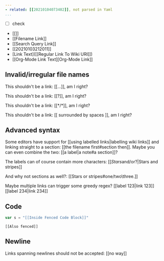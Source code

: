 ```yaml
---
- related: [[20210104073402]], not parsed in Yaml
...
```


- [ ] check
- [[]]
- [[Filename Link]]
- [[Search Query Link]]
- [[20210103212011]]
- [Link Text]([[Regular Link To Wiki URI]])
- [[Org-Mode Link Text][Org-Mode Link]]

## Invalid/irregular file names

This shouldn't be a link: [[...]], am I right?

This shouldn't be a link: [[?]], am I right?

This shouldn't be a link: [[*/\*]], am I right?

This shouldn't be a link: [[ surrounded by spaces ]], am I right?

## Advanced syntax

Some editors have support for [[using labelled links|labelling wiki links]] and linking straight to
a section: [[the filename first#section then]]. Maybe you can even combine the two: [[a label|a note#a section]]?

The labels can of course contain more characters: [[*Stars*and/or<stripes>?|Stars and stripes]]

And why not sections as well?: [[Stars or stripes#one/two\three.]]

Maybe multiple links can trigger some greedy regex? [[label 123|link 123]] [[label 234|link 234]]

## Code

```javascript
var s = "[[Inside Fenced Code Block]]"
```

	[[Also fenced]]

## Newline

Links spanning newlines should not be accepted: [[no
way]]
